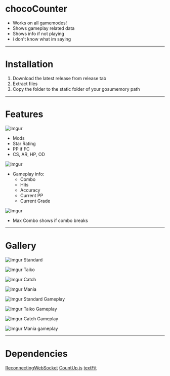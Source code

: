 # chocoCounter

* Works on all gamemodes!
* Shows gameplay related data
* Shows info if not playing
* i don't know what im saying

---

# Installation

1. Download the latest release from release tab
2. Extract files
3. Copy the folder to the static folder of your gosumemory path

---

# Features

![Imgur](https://i.imgur.com/6UkIScp.gif)
* Mods
* Star Rating
* PP if FC
* CS, AR, HP, OD

![Imgur](https://i.imgur.com/RGcMVoC.gif)
* Gameplay info:
  * Combo
  * Hits
  * Accuracy
  * Current PP
  * Current Grade

![Imgur](https://i.imgur.com/EEyAYzd.gif)
* Max Combo shows if combo breaks

---

# Gallery

![Imgur](https://i.imgur.com/fQAmfyg.png)
Standard

![Imgur](https://i.imgur.com/WSq1PME.png)
Taiko

![Imgur](https://i.imgur.com/H3jJOjn.png)
Catch

![Imgur](https://i.imgur.com/ts7e8E3.png)
Mania

![Imgur](https://i.imgur.com/YGws5Kz.png)
Standard Gameplay

![Imgur](https://i.imgur.com/1TgibUF.png)
Taiko Gameplay

![Imgur](https://i.imgur.com/kyieFPI.png)
Catch Gameplay

![Imgur](https://i.imgur.com/xFGVkpP.png)
Mania gameplay

---

# Dependencies
[ReconnectingWebSocket](https://github.com/joewalnes/reconnecting-websocket)
[CountUp.js](https://github.com/inorganik/CountUp.js)
[textFit](https://github.com/STRML/textFit)
